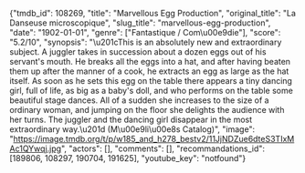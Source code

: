 {"tmdb_id": 108269, "title": "Marvellous Egg Production", "original_title": "La Danseuse microscopique", "slug_title": "marvellous-egg-production", "date": "1902-01-01", "genre": ["Fantastique / Com\u00e9die"], "score": "5.2/10", "synopsis": "\u201cThis is an absolutely new and extraordinary subject. A juggler takes in succession about a dozen eggs out of his servant's mouth. He breaks all the eggs into a hat, and after having beaten them up after the manner of a cook, he extracts an egg as large as the hat itself. As soon as he sets this egg on the table there appears a tiny dancing girl, full of life, as big as a baby's doll, and who performs on the table some beautiful stage dances. All of a sudden she increases to the size of a ordinary woman, and jumping on the floor she delights the audience with her turns. The juggler and the dancing girl disappear in the most extraordinary way.\u201d (M\u00e9li\u00e8s Catalog)", "image": "https://image.tmdb.org/t/p/w185_and_h278_bestv2/11JjNDZue6dteS3TIxMAc1QYwqj.jpg", "actors": [], "comments": [], "recommandations_id": [189806, 108297, 190704, 191625], "youtube_key": "notfound"}